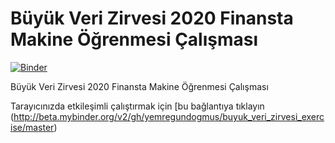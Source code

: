 # Büyük Veri Zirvesi 2020 Finansta Makine Öğrenmesi Çalışması

[![Binder](http://mybinder.org/badge_logo.svg)](http://beta.mybinder.org/v2/gh/yemregundogmus/buyuk_veri_zirvesi_exercise/master)

Büyük Veri Zirvesi 2020 Finansta Makine Öğrenmesi Çalışması

Tarayıcınızda etkileşimli çalıştırmak için [bu bağlantıya tıklayın (http://beta.mybinder.org/v2/gh/yemregundogmus/buyuk_veri_zirvesi_exercise/master)
